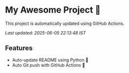 # My Awesome Project 🚀

This project is automatically updated using GitHub Actions.

_Last updated: 2025-06-05 22:13:48 IST_

## Features
- Auto-update README using Python 🐍
- Auto Git push with GitHub Actions 🤖
